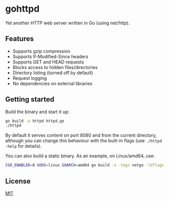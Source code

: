 # gohttpd

Yet another HTTP web server written in Go (using net/http).

## Features

* Supports gzip compression
* Supports If-Modified-Since headers
* Supports GET and HEAD requests
* Blocks access to hidden files/directories
* Directory listing (turned off by default)
* Request logging
* No dependencies on external libraries

## Getting started

Build the binary and start it up:

```bash
go build -o httpd httpd.go
./httpd
```

By default it serves content on port 8080 and from the current directory,
although you can change this behaviour with the built-in flags (use
`./httpd -help` for details).

You can also build a static binary. As an example, on Linux/amd64, use:

```bash
CGO_ENABLED=0 GOOS=linux GOARCH=amd64 go build -a -tags netgo -ldflags '-w' -o httpd_amd64 httpd.go
```

## License

[MIT](https://opensource.org/licenses/MIT)
